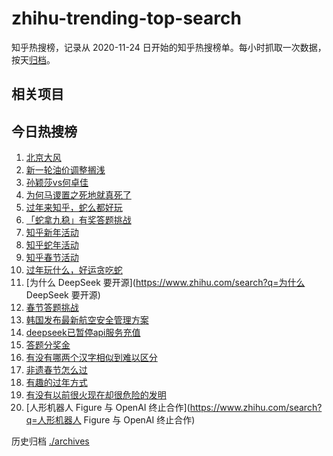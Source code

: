 # zhihu-trending-top-search

知乎热搜榜，记录从 2020-11-24
日开始的知乎热搜榜单。每小时抓取一次数据，按天[归档](./archives)。

## 相关项目

## 今日热搜榜

<!-- BEGIN -->
<!-- 最后更新时间 Fri Feb 07 2025 23:10:06 GMT+0800 (China Standard Time) -->

1. [北京大风](https://www.zhihu.com/search?q=北京大风)
1. [新一轮油价调整搁浅](https://www.zhihu.com/search?q=新一轮油价调整搁浅)
1. [孙颖莎vs何卓佳](https://www.zhihu.com/search?q=孙颖莎vs何卓佳)
1. [为何马谡置之死地就真死了](https://www.zhihu.com/search?q=为何马谡置之死地就真死了)
1. [过年来知乎，蛇么都好玩](https://www.zhihu.com/search?q=过年来知乎，蛇么都好玩)
1. [「蛇拿九稳」有奖答题挑战](https://www.zhihu.com/search?q=「蛇拿九稳」有奖答题挑战)
1. [知乎新年活动](https://www.zhihu.com/search?q=知乎新年活动)
1. [知乎蛇年活动](https://www.zhihu.com/search?q=知乎蛇年活动)
1. [知乎春节活动](https://www.zhihu.com/search?q=知乎春节活动)
1. [过年玩什么，好运贪吃蛇](https://www.zhihu.com/search?q=过年玩什么，好运贪吃蛇)
1. [为什么 DeepSeek 要开源](https://www.zhihu.com/search?q=为什么 DeepSeek
   要开源)
1. [春节答题挑战](https://www.zhihu.com/search?q=春节答题挑战)
1. [韩国发布最新航空安全管理方案](https://www.zhihu.com/search?q=韩国发布最新航空安全管理方案)
1. [deepseek已暂停api服务充值](https://www.zhihu.com/search?q=deepseek已暂停api服务充值)
1. [答题分奖金](https://www.zhihu.com/search?q=答题分奖金)
1. [有没有哪两个汉字相似到难以区分](https://www.zhihu.com/search?q=有没有哪两个汉字相似到难以区分)
1. [非遗春节怎么过](https://www.zhihu.com/search?q=非遗春节怎么过)
1. [有趣的过年方式](https://www.zhihu.com/search?q=有趣的过年方式)
1. [有没有以前很火现在却很危险的发明](https://www.zhihu.com/search?q=有没有以前很火现在却很危险的发明)
1. [人形机器人 Figure 与 OpenAI
   终止合作](https://www.zhihu.com/search?q=人形机器人 Figure 与 OpenAI
   终止合作)

<!-- END -->

历史归档 [./archives](./archives)
